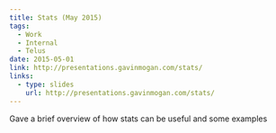 ```yaml
---
title: Stats (May 2015)
tags:
  - Work
  - Internal
  - Telus
date: 2015-05-01
link: http://presentations.gavinmogan.com/stats/
links:
  - type: slides
    url: http://presentations.gavinmogan.com/stats/
---
```

Gave a brief overview of how stats can be useful and some examples
